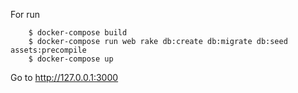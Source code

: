 For run
```
    $ docker-compose build
    $ docker-compose run web rake db:create db:migrate db:seed assets:precompile
    $ docker-compose up
```
Go to http://127.0.0.1:3000
